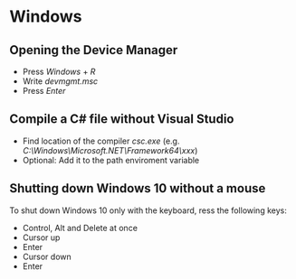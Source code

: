 # Windows
## Opening the Device Manager
- Press *Windows* + *R*
- Write *devmgmt.msc*
- Press *Enter*

## Compile a C# file without Visual Studio
- Find location of the compiler *csc.exe* (e.g. *C:\Windows\Microsoft.NET\Framework64\xxx*)
- Optional: Add it to the path enviroment variable

## Shutting down Windows 10 without a mouse
To shut down Windows 10 only with the keyboard, ress the following keys:
- Control, Alt and Delete at once
- Cursor up
- Enter
- Cursor down
- Enter

